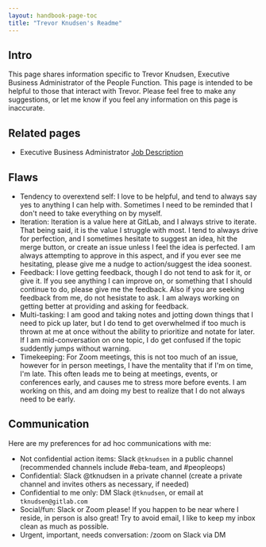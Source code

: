 ```yaml
---
layout: handbook-page-toc
title: "Trevor Knudsen's Readme"
---
```


## Intro

This page shares information specific to Trevor Knudsen, Executive Business Administrator of the People Function. This page is intended to be helpful to those that interact with Trevor.  Please feel free to make any suggestions, or let me know if you feel any information on this page is inaccurate.  

## Related pages

- Executive Business Administrator [Job Description](https://about.gitlab.com/job-families/people-ops/executive-business-administrator/)

## Flaws

- Tendency to overextend self: I love to be helpful, and tend to always say yes to anything I can help with.  Sometimes I need to be reminded that I don't need to take everything on by myself. 
- Iteration: Iteration is a value here at GitLab, and I always strive to iterate.  That being said, it is the value I struggle with most.  I tend to always drive for perfection, and I sometimes hesitate to suggest an idea, hit the merge button, or create an issue unless I feel the idea is perfected. I am always attempting to approve in this aspect, and if you ever see me hesitating, please give me a nudge to action/suggest the idea soonest.
- Feedback: I love getting feedback, though I do not tend to ask for it, or give it.  If you see anything I can improve on, or something that I should continue to do, please give me the feedback.  Also if you are seeking feedback from me, do not hesistate to ask.  I am always working on getting better at providing and asking for feedback.
- Multi-tasking: I am good and taking notes and jotting down things that I need to pick up later, but I do tend to get overwhelmed if too much is thrown at me at once without the ability to prioritize and notate for later.  If I am mid-conversation on one topic, I do get confused if the topic suddently jumps without warning.  
- Timekeeping: For Zoom meetings, this is not too much of an issue, however for in person meetings, I have the mentality that if I'm on time, I'm late. This often leads me to being at meetings, events, or conferences early, and causes me to stress more before events.  I am working on this, and am doing my best to realize that I do not always need to be early.

## Communication

Here are my preferences for ad hoc communications with me:

- Not confidential action items: Slack `@tknudsen` in a public channel (recommended channels include #eba-team, and #peopleops)
- Confidential: Slack @tknudsen in a private channel (create a private channel and invites others as necessary, if needed)
- Confidential to me only: DM Slack `@tknudsen`, or email at `tknudsen@gitlab.com`
- Social/fun: Slack or Zoom please! If you happen to be near where I reside, in person is also great!  Try to avoid email, I like to keep my inbox clean as much as possible.
- Urgent, important, needs conversation: /zoom on Slack via DM
